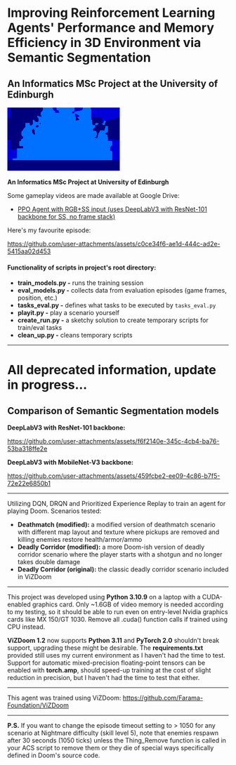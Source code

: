 # Improving Reinforcement Learning Agents' Performance and Memory Efficiency in 3D Environment via Semantic Segmentation
An Informatics MSc Project at the University of Edinburgh
---
![ss+rgb_ss](rtss_map1_ep5_ss.gif)

**An Informatics MSc Project at University of Edinburgh**

Some gameplay videos are made available at Google Drive:
- [PPO Agent with RGB+SS input (uses DeepLabV3 with ResNet-101 backbone for SS, no frame stack)](https://drive.google.com/drive/folders/17ngSPZ5X83kN_Qn9ufbYl2IgwzxG2dVv?usp=drive_link)

Here's my favourite episode:

https://github.com/user-attachments/assets/c0ce34f6-ae1d-444c-ad2e-5415aa02d453

#### Functionality of scripts in project's root directory:
- **train_models.py -** runs the training session
- **eval_models.py -** collects data from evaluation episodes (game frames, position, etc.)
- **tasks_eval.py -** defines what tasks to be executed by `tasks_eval.py`
- **playit.py -** play a scenario yourself
- **create_run.py -** a sketchy solution to create temporary scripts for train/eval tasks
- **clean_up.py -** cleans temporary scripts
---
# All deprecated information, update in progress...

## Comparison of Semantic Segmentation models
**DeepLabV3 with ResNet-101 backbone:**

https://github.com/user-attachments/assets/f6f2140e-345c-4cb4-ba76-53ba318ffe2e

**DeepLabV3 with MobileNet-V3 backbone:**

https://github.com/user-attachments/assets/459fcbe2-ee09-4c86-b7f5-72e22e6850b1


---
Utilizing DQN, DRQN and Prioritized Experience Replay to train an agent for playing Doom. 
Scenarios tested: 
- **Deathmatch (modified):** a modified version of deathmatch scenario with different map layout and texture where pickups are removed and killing enemies restore health/armor/ammo
- **Deadly Corridor (modified):** a more Doom-ish version of deadly corridor scenario where the player starts with a shotgun and no longer takes double damage
- **Deadly Corridor (original):** the classic deadly corridor scenario included in ViZDoom

---

This project was developed using **Python 3.10.9** on a laptop with a CUDA-enabled graphics card. 
Only ~1.6GB of video memory is needed according to my testing, so it should be able to run even on entry-level Nvidia graphics cards like MX 150/GT 1030.
Remove all .cuda() function calls if trained using CPU instead.

**ViZDoom 1.2** now supports **Python 3.11** and **PyTorch 2.0** shouldn't break support, upgrading these might be desirable. The **requirements.txt** provided still uses my current environment as I haven't had the time to test. Support for automatic mixed-precision floating-point tensors can be enabled with **torch.amp**, should speed-up training at the cost of slight reduction in precision, but I haven't had the time to test that either.

---

This agent was trained using ViZDoom: https://github.com/Farama-Foundation/ViZDoom

---

**P.S.** If you want to change the episode timeout setting to > 1050 for any scenario at Nightmare difficulty (skill level 5), note that enemies respawn after 30 seconds (1050 ticks) unless the Thing_Remove function is called in your ACS script to remove them or they die of special ways specifically defined in Doom's source code.
